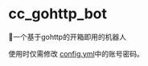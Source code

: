 # cc_gohttp_bot
🤖一个基于gohttp的开箱即用的机器人

使用时仅需修改 <a href="https://github.com/BlingCc233/cc_gohttp_bot/blob/main/config.yml">config.yml</a>中的账号密码。
